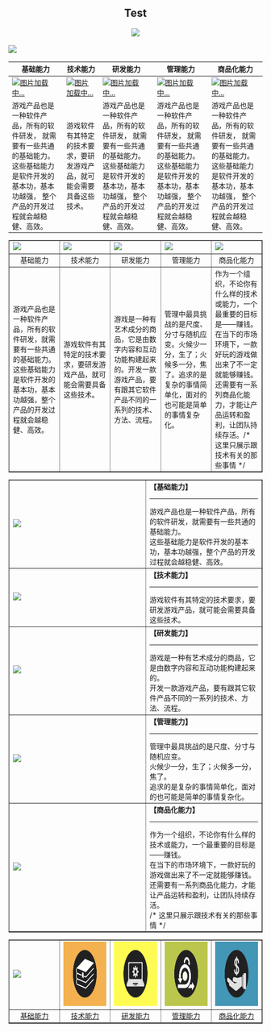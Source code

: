 <h2 align="center">Test</h2>
<p align="center">
    <a href="https://github.com/gonglei007/GameDevMind/watchers" target="_blank"><img src="https://img.shields.io/github/watchers/gonglei007/GameDevMind.svg" style="display: inherit;"/></a>
</p>

[![](https://img.shields.io/github/watchers/gonglei007/GameDevMind.svg)](https://github.com/gonglei007/GameDevMind/watchers)

| 基础能力 | 技术能力 | 研发能力 | 管理能力  | 商品化能力 |
|--- | --- | --- | --- | ---|
| [![图片加载中...](../images/subjects/subject.001.jpeg)](1.1.编程语言.md) | [![图片加载中...](../images/subjects/subject.002.jpeg)](mds/1.1.编程语言.md) | [![图片加载中...](../images/subjects/subject.003.jpeg)](mds/1.1.编程语言.md) | [![图片加载中...](../images/subjects/subject.004.jpeg)](mds/1.1.编程语言.md) | [![图片加载中...](../images/subjects/subject.005.jpeg)](mds/1.1.编程语言.md) |
| 游戏产品也是一种软件产品，所有的软件研发， 就需要有一些共通的基础能力。 这些基础能力是软件开发的基本功，基本功越强， 整个产品的开发过程就会越稳健、高效。 |游戏软件有其特定的技术要求，要研发游戏产品，就可能会需要具备这些技术。 | 游戏产品也是一种软件产品，所有的软件研发， 就需要有一些共通的基础能力。 这些基础能力是软件开发的基本功，基本功越强， 整个产品的开发过程就会越稳健、高效。 |游戏产品也是一种软件产品，所有的软件研发， 就需要有一些共通的基础能力。 这些基础能力是软件开发的基本功，基本功越强， 整个产品的开发过程就会越稳健、高效。  |游戏产品也是一种软件产品，所有的软件研发， 就需要有一些共通的基础能力。 这些基础能力是软件开发的基本功，基本功越强， 整个产品的开发过程就会越稳健、高效。 |


<table border="none">
    <thead>
    </thead>
    <tbody>
        <tr>
            <td><a href="1.1.编程语言.md" target="_blank"><img src="../images/subjects/subject.001.jpeg" height="128"></img></a></td>
            <td><img src="../images/subjects/subject.002.jpeg" height="128"></img></td>
            <td><img src="../images/subjects/subject.003.jpeg" height="128"></img></td>
            <td><img src="../images/subjects/subject.004.jpeg" height="128"></img></td>
            <td><img src="../images/subjects/subject.005.jpeg" height="128"></img></td>
        </tr>
        <tr>
            <td width="20%" align="center">基础能力</td>
            <td width="20%" align="center">技术能力</td>
            <td width="20%" align="center">研发能力</td>
            <td width="20%" align="center">管理能力</td>
            <td width="20%" align="center">商品化能力</td>
        </tr>
        <tr>
            <td>游戏产品也是一种软件产品，所有的软件研发，就需要有一些共通的基础能力。这些基础能力是软件开发的基本功，基本功越强，整个产品的开发过程就会越稳健、高效。</td>
            <td>游戏软件有其特定的技术要求，要研发游戏产品，就可能会需要具备这些技术。</td>
            <td>游戏是一种有艺术成分的商品，它是由数字内容和互动功能构建起来的。开发一款游戏产品，要有跟其它软件产品不同的一系列的技术、方法、流程。</td>
            <td>管理中最具挑战的是尺度、分寸与随机应变。火候少一分，生了；火候多一分，焦了。追求的是复杂的事情简单化，面对的也可能是简单的事情复杂化。</td>
            <td>作为一个组织，不论你有什么样的技术或能力，一个最重要的目标是——赚钱。在当下的市场环境下，一款好玩的游戏做出来了不一定就能够赚钱。还需要有一系列商品化能力，才能让产品运转和盈利，让团队持续存活。/* 这里只展示跟技术有关的那些事情 */</td>
        </tr>
    </tbody>
</table>


<table border="none">
        <tr>
            <td width="256"><a href="1.基础能力.md"><img src="../images/subjects/subject.001.jpeg" height="33%"></img></a></td>
            <td valign="top"><b>【基础能力】</b><hr/> 
            游戏产品也是一种软件产品，所有的软件研发，就需要有一些共通的基础能力。<br/>
            这些基础能力是软件开发的基本功，基本功越强，整个产品的开发过程就会越稳健、高效。
            </td>
        </tr>
        <tr>
            <td><a href="2.技术能力.md"><img src="../images/subjects/subject.002.jpeg" height="33%"></img></a></td>
            <td valign="top"><b>【技术能力】</b><hr/>
            游戏软件有其特定的技术要求，要研发游戏产品，就可能会需要具备这些技术。
            </td>
        </tr>
        <tr>
            <td><a href="3.研发能力.md"><img src="../images/subjects/subject.003.jpeg" height="33%"></img></a></td>
            <td valign="top"><b>【研发能力】</b><hr/>
            游戏是一种有艺术成分的商品，它是由数字内容和互动功能构建起来的。<br/>
            开发一款游戏产品，要有跟其它软件产品不同的一系列的技术、方法、流程。
            </td>
        </tr>
        <tr>
            <td><a href="4.管理能力.md"><img src="../images/subjects/subject.004.jpeg" height="33%"></img></a></td>
            <td valign="top"><b>【管理能力】</b><hr/>
            管理中最具挑战的是尺度、分寸与随机应变。<br/>
            火候少一分，生了；火候多一分，焦了。<br/>
            追求的是复杂的事情简单化，面对的也可能是简单的事情复杂化。
            </td>
        </tr>
        <tr>
            <td><a href="5.商品化能力.md"><img src="../images/subjects/subject.005.jpeg" height="33%"></img></a></td>
            <td valign="top"><b>【商品化能力】</b><hr/>
            作为一个组织，不论你有什么样的技术或能力，一个最重要的目标是——赚钱。<br/>
            在当下的市场环境下，一款好玩的游戏做出来了不一定就能够赚钱。<br/>
            还需要有一系列商品化能力，才能让产品运转和盈利，让团队持续存活。<br/>
            /* 这里只展示跟技术有关的那些事情 */
            </td>
        </tr>
</table>

<table border="none">
    <thead>
    </thead>
    <tbody>
        <tr>
            <td><a href="1.1.编程语言.md" target="_blank"><img src="../images/subjects/subject.001.jpeg" height="128"></img></a></td>
            <td><img src="../../images/subjects/subject.002.jpeg" height="128"></img></td>
            <td><img src="../../images/subjects/subject.003.jpeg" height="128"></img></td>
            <td><img src="../../images/subjects/subject.004.jpeg" height="128"></img></td>
            <td><img src="../../images/subjects/subject.005.jpeg" height="128"></img></td>
        </tr>
        <tr>
            <td width="20%" align="center"><a href="1.基础能力.md" target="_blank">基础能力</a></td>
            <td width="20%" align="center"><a href="2.技术能力.md" target="_blank">技术能力</a></td>
            <td width="20%" align="center"><a href="3.研发能力.md" target="_blank">研发能力</a></td>
            <td width="20%" align="center"><a href="4.管理能力.md" target="_blank">管理能力</a></td>
            <td width="20%" align="center"><a href="5.商品化能力.md" target="_blank">商品化能力</a></td>
        </tr>
    </tbody>
</table>
